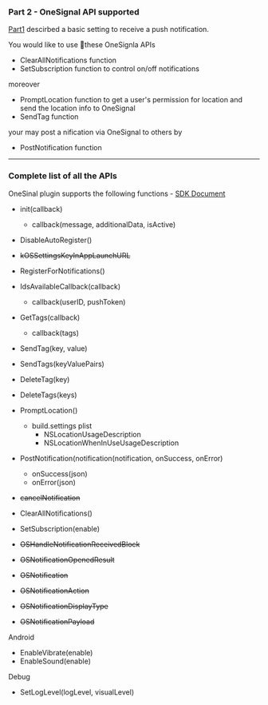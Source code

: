 ### Part 2 - OneSignal API supported 

[Part1](Part1.md) descirbed a basic setting to receive a push notification.

You would like to use these OneSignla APIs

* ClearAllNotifications function
* SetSubscription function to control on/off notifications

moreover

* PromptLocation function to get a user's permission for location and send the location info to OneSignal
* SendTag function

your may post a nification via OneSignal to others by
* PostNotification function

---
### Complete list of all the APIs
OneSinal plugin supports the following functions - [SDK Document](https://documentation.onesignal.com/docs/corona-sdk)

* init(callback)
    * callback(message, additionalData, isActive)
* DisableAutoRegister()
* ~~kOSSettingsKeyInAppLaunchURL~~
* RegisterForNotifications()
* IdsAvailableCallback(callback)
    * callback(userID, pushToken)
* GetTags(callback)
    * callback(tags)
* SendTag(key, value)
* SendTags(keyValuePairs)
* DeleteTag(key)
* DeleteTags(keys)
* PromptLocation()
    * build.settings plist
        * NSLocationUsageDescription
        * NSLocationWhenInUseUsageDescription
* PostNotification(notification(notification, onSuccess, onError)
    * onSuccess(json)
    * onError(json)
* ~~cancelNotification~~
* ClearAllNotifications()
* SetSubscription(enable)

* ~~OSHandleNotificationReceivedBlock~~
* ~~OSNotificationOpenedResult~~
* ~~OSNotification~~
* ~~OSNotificationAction~~
* ~~OSNotificationDisplayType~~
* ~~OSNotificationPayload~~

Android
* EnableVibrate(enable)
* EnableSound(enable)

Debug
* SetLogLevel(logLevel, visualLevel)

